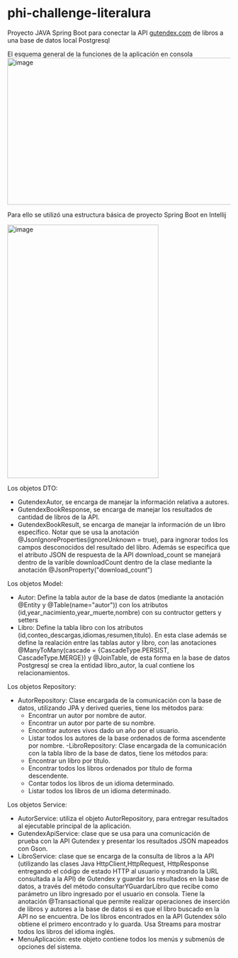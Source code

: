 # phi-challenge-literalura
Proyecto JAVA Spring Boot para conectar la API [gutendex.com](https://gutendex.com/) de libros a una base de datos local Postgresql

El esquema general de la funciones de la aplicación en consola
<img width="528" height="331" alt="image" src="https://github.com/user-attachments/assets/67843cdf-9ae5-4bce-ab3e-002d8f759782" />

Para ello se utilizó una estructura básica de proyecto Spring Boot en Intellij

<img width="341" height="571" alt="image" src="https://github.com/user-attachments/assets/a1dd82fc-6e21-4ec6-b650-058e5fc2b448" />

Los objetos DTO:
- GutendexAutor, se encarga de manejar la información relativa a autores.
- GutendexBookResponse, se encarga de manejar los resultados de cantidad de libros de la API.
- GutendexBookResult, se encarga de manejar la información de un libro específico. Notar que se usa la anotación @JsonIgnoreProperties(ignoreUnknown = true), para ingnorar todos los campos desconocidos del resultado del libro. Además se especifica que el atributo JSON de respuesta de la API download_count se manejará dentro de la varible downloadCount dentro de la clase mediante la anotación @JsonProperty("download_count")

Los objetos Model:
- Autor: Define la tabla autor de la base de datos (mediante la anotación @Entity y @Table(name="autor")) con los atributos (id,year_nacimiento,year_muerte,nombre) con su contructor getters y setters
- Libro: Define la tabla libro con los atributos (id,conteo_descargas,idiomas,resumen,titulo). En esta clase además se define la realación entre las tablas autor y libro, con las anotaciones @ManyToMany(cascade = {CascadeType.PERSIST, CascadeType.MERGE}) y @JoinTable, de esta forma en la base de datos Postgresql se crea la entidad libro_autor, la cual contiene los relacionamientos.

Los objetos Repository:
- AutorRepository: Clase encargada de la comunicación con la base de datos, utilizando JPA y derived queries, tiene los métodos para:
  * Encontrar un autor por nombre de autor.
  * Encontrar un autor por parte de su nombre.
  * Encontrar autores vivos dado un año por el usuario.
  * Listar todos los autores de la base ordenados de forma ascendente por nombre.
-LibroRepository: Clase encargada de la comunicación con la tabla libro de la base de datos, tiene los métodos para:
  * Encontrar un libro por título.
  * Encontrar todos los libros ordenados por título de forma descendente.
  * Contar todos los libros de un idioma determinado.
  * Listar todos los libros de un idioma determinado.

Los objetos Service:
- AutorService: utiliza el objeto AutorRepository, para entregar resultados al ejecutable principal de la aplicación.
- GutendexApiService: clase que se usa para una comunicación de prueba con la API Gutendex y presentar los resultados JSON mapeados con Gson.
- LibroService: clase que se encarga de la consulta de libros a la API (utilizando las clases Java HttpClient,HttpRequest, HttpResponse entregando el código de estado HTTP al usuario y mostrando la URL consultada a la API) de Gutendex y guardar los resultados en la base de datos, a través del método consultarYGuardarLibro que recibe como parámetro un libro ingresado por el usuario en consola. Tiene la anotación @Transactional que permite realizar operaciones de inserción de libros y autores a la base de datos si es que el libro buscado en la API no se encuentra. De los libros encontrados en la API Gutendex sólo obtiene el primero encontrado y lo guarda. Usa Streams para mostrar todos los libros del idioma inglés.
- MenuAplicación: este objeto contiene todos los menús y submenús de opciones del sistema.
 


